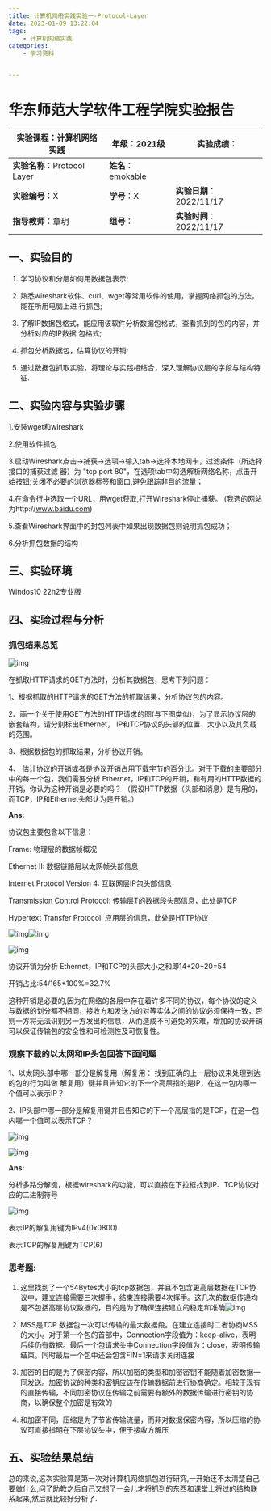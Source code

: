 ```yaml
---
title: 计算机网络实践实验一-Protocol-Layer
date: 2023-01-09 13:22:04
tags:
	- 计算机网络实践
categories:
	- 学习资料


---
```




# 华东师范大学软件工程学院实验报告

| **实验课程**：计算机网络实践 | **年级**：2021级   | **实验成绩**：           |
| ---------------------------- | ------------------ | ------------------------ |
| **实验名称**：Protocol Layer | **姓名**：emokable |                          |
| **实验编号**：X              | **学号**：X        | **实验日期**：2022/11/17 |
| **指导教师**：章玥           | **组号**：         | **实验时间**：2022/11/17 |

## **一、实验目的**

1. 学习协议和分层如何用数据包表示; 

2. 熟悉wireshark软件、curl、wget等常用软件的使用，掌握网络抓包的方法，能在所用电脑上进 行抓包; 

3. 了解IP数据包格式，能应用该软件分析数据包格式，查看抓到的包的内容，并分析对应的IP数据 包格式; 

4. 抓包分析数据包，估算协议的开销; 

5. 通过数据包抓取实验，将理论与实践相结合，深入理解协议层的字段与结构特征.

## **二、实验内容与实验步骤**

1.安装wget和wireshark

2.使用软件抓包

3.启动Wireshark点击->捕获->选项->输入tab->选择本地网卡，过滤条件（所选择接口的捕获过滤 器）为 "tcp port 80"，在选项tab中勾选解析网络名称，点击开始按钮;关闭不必要的浏览器标签和窗口,避免跟踪非目的流量； 

4.在命令行中选取一个URL，用wget获取,打开Wireshark停止捕获。 (我选的网站为http://www.baidu.com)

5.查看Wireshark界面中的封包列表中如果出现数据包则说明抓包成功； 

6.分析抓包数据的结构

 

## **三、实验环境**

Windos10 22h2专业版

## **四、实验过程与分析**

### **抓包结果总览**

![img](计算机网络实践实验一-Protocol-Layer/clip_image002.png)

在抓取HTTP请求的GET方法时，分析其数据包，思考下列问题： 

1、根据抓取的HTTP请求的GET方法的抓取结果，分析协议包的内容。

2、画一个关于使用GET方法的HTTP请求的图(与下图类似)，为了显示协议层的嵌套结构，请分别标出Ethernet， IP和TCP协议的头部的位置、大小以及其负载的范围。

3、根据数据包的抓取结果，分析协议开销。

4、 估计协议的开销或者是协议开销占用下载字节的百分比。对于下载的主要部分中的每一个包，我们需要分析 Ethernet，IP和TCP的开销，和有用的HTTP数据的开销，你认为这种开销是必要的吗？ （假设HTTP数据（头部和消息）是有用的，而TCP，IP和Ethernet头部认为是开销。）

**Ans:**

协议包主要包含以下信息：

Frame:  物理层的数据帧概况

Ethernet II: 数据链路层以太网帧头部信息

Internet Protocol Version 4: 互联网层IP包头部信息

Transmission Control Protocol: 传输层T的数据段头部信息，此处是TCP

Hypertext Transfer Protocol: 应用层的信息，此处是HTTP协议

![img](计算机网络实践实验一-Protocol-Layer/clip_image004.png)![img](计算机网络实践实验一-Protocol-Layer/clip_image006.png)

![img](计算机网络实践实验一-Protocol-Layer/clip_image008.png)

 

协议开销为分析 Ethernet，IP和TCP的头部大小之和即14+20+20=54

开销占比:54/165*100%=32.7%

这种开销是必要的,因为在网络的各层中存在着许多不同的协议，每个协议的定义与数据的划分都不相同，接收方和发送方的对等实体之间的协议必须保持一致，否则一方将无法识别另一方发出的信息，从而造成不可避免的灾难，增加的协议开销可以保证传输包的安全性和可检测性及可恢复性。

### **观察下载的以太网和IP头包回答下面问题** 

1、以太网头部中哪一部分是解复用（解复用： 找到正确的上一层协议来处理到达的包的行为叫做 解复用）键并且告知它的下一个高层指的是IP，在这一包内哪一个值可以表示IP？ 

2、IP头部中哪一部分是解复用键并且告知它的下一个高层指的是TCP，在这一包内哪一个值可以表示TCP？

![img](计算机网络实践实验一-Protocol-Layer/clip_image010.png)

![img](计算机网络实践实验一-Protocol-Layer/clip_image012.png)

**Ans:**

分析多路分解键，根据wireshark的功能，可以直接在下拉框找到IP、TCP协议对应的二进制符号

![img](计算机网络实践实验一-Protocol-Layer/clip_image014.png)

表示IP的解复用键为IPv4(0x0800)

表示TCP的解复用键为TCP(6)

### **思考题**:

1. 这里找到了一个54Bytes大小的tcp数据包，并且不包含更高层数据在TCP协议中，建立连接需要三次握手，结束连接需要4次挥手。这几次的数据传递均是不包括高层协议数据的，目的是为了确保连接建立的稳定和准确![img]( 计算机网络实践实验一-Protocol-Layer/clip_image016.png)

2. MSS是TCP 数据包一次可以传输的最大数据段。在建立连接时二者协商MSS的大小。对于第一个包的首部中，Connection字段值为：keep-alive，表明后续仍有数据。最后一个包请求头中Connection字段值为：close，表明传输结束。同时最后一个包中还会包含FIN=1来请求关闭连接

3. 加密的目的是为了保密内容，所以加密的类型和加密密钥不能随着加密数据一同发送。加密协议的种类和密钥应该在传输数据前进行协商确定。相较于现有的直接传输，不同加密协议在传输之前需要有额外的数据传输进行密钥的协商，以确保整个加密是有效的

4. 和加密不同，压缩是为了节省传输流量，而非对数据保密内容，所以压缩的协议可直接指明在下层协议头中，便于接收方解压

## **五、实验结果总结**

总的来说,这次实验算是第一次对计算机网络抓包进行研究,一开始还不太清楚自己要做什么,问了助教之后自己又想了一会儿才将抓到的东西和课堂上将过的结构联系起来,然后就比较好分析了.